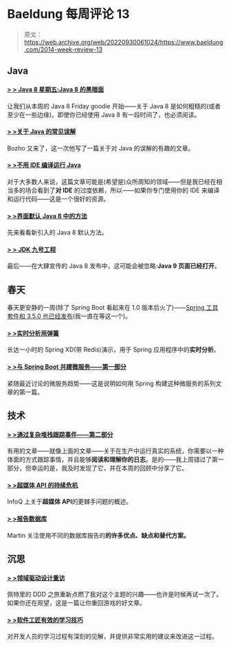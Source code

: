 # Baeldung 每周评论 13

> 原文：<https://web.archive.org/web/20220930061024/https://www.baeldung.com/2014-week-review-13>

## Java

#### [> > Java 8 星期五:Java 8 的黑暗面](https://web.archive.org/web/20220521225615/http://blog.jooq.org/2014/04/04/java-8-friday-the-dark-side-of-java-8/)

让我们从本周的 Java 8 Friday goodie 开始——关于 Java 8 是如何粗糙的(或者至少在一些边缘)。即使你已经使用 Java 8 有一段时间了，也必须阅读。

#### [**> >关于 Java 的常见误解**](https://web.archive.org/web/20220521225615/http://techblog.bozho.net/?p=1395)

Bozho 又来了，这一次他写了一篇关于对 Java 的误解的有趣的文章。

#### [> >不用 IDE 编译运行 Java](https://web.archive.org/web/20220521225615/https://marxsoftware.blogspot.ie/2014/04/compiling-and-running-java-without-ide.html)

对于大多数人来说，这篇文章可能是(希望是)众所周知的领域——但是我已经在相当多的场合看到了**对 IDE** 的过度依赖，所以——如果你专门使用你的 IDE 来编译和运行代码——这是一个很好的资源。

#### [**> >界面默认 Java 8 中的方法**](https://web.archive.org/web/20220521225615/https://muhammadkhojaye.blogspot.com/2014/03/interface-default-methods-in-java-8.html)

先来看看新引入的 Java 8 默认方法。

#### [> > JDK 九号工程](https://web.archive.org/web/20220521225615/https://jdk9.java.net/)

最后——在大肆宣传的 Java 8 发布中，这可能会被忽略:**Java 9 页面已经打开**。

## 春天

春天更安静的一周(除了 Spring Boot 看起来在 1.0 版本后火了)——[Spring 工具套件和 3.5.0 也已经发布](https://web.archive.org/web/20220521225615/https://spring.io/blog/2014/04/02/spring-tool-suite-and-groovy-grails-tool-suite-3-5-0-released)(我一直在等这一个)。

#### [> >实时分析用弹簧](https://web.archive.org/web/20220521225615/https://spring.io/blog/2014/03/31/springone2gx-2013-replay-real-time-analytics-with-spring)

长达一小时的 Spring XD(带 Redis)演示，用于 Spring 应用程序中的**实时分析**。

#### [**> >与 Spring Boot 共建微服务——第一部分**](https://web.archive.org/web/20220521225615/http://plainoldobjects.com/2014/04/01/building-microservices-with-spring-boot-part1/)

紧随最近讨论的微服务趋势——这是说明如何用 Spring 构建这种微服务的系列文章的第一篇。

## 技术

#### [> >通过复杂堆栈跟踪事件——第二部分](https://web.archive.org/web/20220521225615/https://blog.logentries.com/2014/04/tracking-events-through-complex-stacks-part-2/)

有用的文章——就像上面的文章——关于在生产中运行真实的系统，你需要以一种体面的方式跟踪事情，并且能够**阅读和理解你的日志**。是的——我上周错过了第一部分，但幸运的是，我及时发现了它，并在本周的回顾中分享了它。

#### [> >超媒体 API 的持续危机](https://web.archive.org/web/20220521225615/http://www.infoq.com/news/2014/03/rest-at-odds-with-web-apis)

InfoQ 上关于**超媒体 API**的更棘手问题的概述。

#### [**> >报告数据库**](https://web.archive.org/web/20220521225615/http://martinfowler.com/bliki/ReportingDatabase.html)

Martin 关注使用不同的数据库报告的**的许多优点、缺点和替代方案。**

## 沉思

#### [**> >领域驱动设计重访**](https://web.archive.org/web/20220521225615/https://www.petrikainulainen.net/software-development/design/domain-driven-design-revisited/)

佩特里的 DDD 之旅重新点燃了我对这个主题的兴趣——也许是时候再试一次了。如果你还在观望，这是一篇让你重回游戏的好文章。

#### [> >软件工匠有效的学习技巧](https://web.archive.org/web/20220521225615/http://vladmihalcea.com/2014/04/03/effective-learning-techniques-for-software-craftsmen/)

对开发人员的学习过程有深刻的见解，并提供非常实用的建议来改进这一过程。